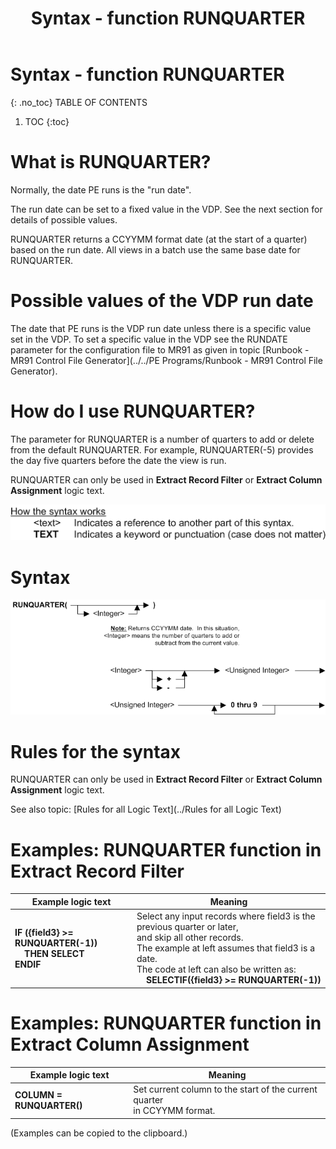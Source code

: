 ﻿---
layout: default
title: "Syntax - function RUNQUARTER"
parent: Syntax - functions
grand_parent: Workbench Logic Text Syntax
nav_order: 25
---
# Syntax - function RUNQUARTER
{: .no_toc}
TABLE OF CONTENTS 
1. TOC
{:toc}  


# What is RUNQUARTER?


Normally, the date PE runs is the "run date".

The run date can be set to a fixed value in the VDP. See the next section for details of possible values.

RUNQUARTER returns a CCYYMM format date \(at the start of a quarter\) based on the run date. All views in a batch use the same base date for RUNQUARTER.

# Possible values of the VDP run date

The date that PE runs is the VDP run date unless there is a specific value set in the VDP.  To set a specific value in the VDP see the RUNDATE parameter for the configuration file to MR91 as given in topic [Runbook - MR91 Control File Generator](../../PE Programs/Runbook - MR91 Control File Generator). 

# How do I use RUNQUARTER? 

The parameter for RUNQUARTER is a number of quarters to add or delete from the default RUNQUARTER. For example, RUNQUARTER\(-5\) provides the day five quarters before the date the view is run.

RUNQUARTER can only be used in **Extract Record Filter** or **Extract Column Assignment** logic text.


![(Syntax Legend)](../../images/LTZZ_Syntax_legend.gif )

# Syntax 

![Function RUNQUARTER 1](../../images/LTSF_RUNQUARTER_01.gif)

# Rules for the syntax 

RUNQUARTER can only be used in **Extract Record Filter** or **Extract Column Assignment** logic text.

See also topic: [Rules for all Logic Text](../Rules for all Logic Text) 

# Examples: RUNQUARTER function in Extract Record Filter 


|Example logic text|Meaning|
|------------------|-------|
|**IF ({field3} >= RUNQUARTER(-1))<br>&nbsp;&nbsp;&nbsp;&nbsp;THEN SELECT<br>ENDIF**|Select any input records where field3 is the previous quarter or later,<br>and skip all other records.<br>The example at left assumes that field3 is a date.<br>The code at left can also be written as:<br>&nbsp;&nbsp;&nbsp;&nbsp;**SELECTIF({field3} >= RUNQUARTER(-1))**|


# Examples: RUNQUARTER function in Extract Column Assignment 


|Example logic text|Meaning|
|------------------|-------|
|**COLUMN = RUNQUARTER()**|Set current column to the start of the current quarter<br>in CCYYMM format.|


  
  (Examples can be copied to the clipboard.)
  

